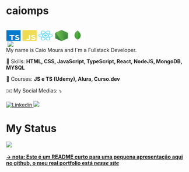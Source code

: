 # caiomps
<div style="display: inline_block" align="left"><br>
  <img align="center" alt="JavaScript" height="30" width="40" src="https://raw.githubusercontent.com/devicons/devicon/master/icons/typescript/typescript-plain.svg">
  <img align="center" alt="TypeScript" height="30" width="40" src="https://raw.githubusercontent.com/devicons/devicon/master/icons/javascript/javascript-plain.svg">
  <img align="center" alt="React" height="30" width="40" src="https://raw.githubusercontent.com/devicons/devicon/master/icons/react/react-original.svg">
  <img align="center" alt="NodeJS" height="30" width="40" src="https://raw.githubusercontent.com/devicons/devicon/master/icons/nodejs/nodejs-original.svg">
  <img align="center" alt="MongoDB" height="30" width="40" src="https://raw.githubusercontent.com/devicons/devicon/master/icons/mongodb/mongodb-original.svg">
</div>

<img src="https://raw.githubusercontent.com/MicaelliMedeiros/micaellimedeiros/master/image/computer-illustration.png" min-width="500px" max-width="500px" width="500px" align="right">

<p align="left"> 
  My name is Caio Moura and I`m a Fullstack Developer.<br>
</p>

<p align="left">
  🦄 Skills: <strong>HTML, CSS, JavaScript, TypeScript, React, NodeJS, MongoDB, MYSQL</strong>
</p>

<p align="left">
  💼 Courses: <strong>JS e TS (Udemy), Alura, Curso.dev</strong>
</p>

<p align="left">
  ✉️ My Social Medias: ⤵️
</p>

<p align="left">
  <a href="https://mail.google.com/mail/u/1/#inbox?compose=GTvVlcSMSqVrVmpLCJJhxsQQnfBQrvCjmsSmLjLvbrqJCcwKnCGdVKczqLWXNxdwKkvJqWjtlLJGg" alt="Gmail">
  <img src="https://img.shields.io/badge/-Gmail-FF0000?style=flat-square&labelColor=FF0000&logo=gmail&logoColor=white&link=caiomportelasousann@gmail.com /></a>

  </br>

  </br>
  
  <a href="https://www.linkedin.com/in/caio-moura-portela-sousa/" alt="Linkedin">
  <img src="[![LinkedIn](https://img.shields.io/badge/LinkedIn-Caio%20Moura-blue?style=for-the-badge&logo=linkedin)](https://www.linkedin.com/in/caio-moura-portela-sousa/)
"/></a>
</p>

# My Status
<div>
  <a href="https://github.com/caiomps">
  <img height="200em" src="https://github-readme-stats.vercel.app/api?username=caiomps&show_icons=true&theme=dracula&include_all_commits=true&count_private=true"/>
</div>

<strong>-> nota: Este é um README curto para uma pequena apresentação aqui no github, o meu real portfolio está <a href="#">***nesse site***</a></strong>
